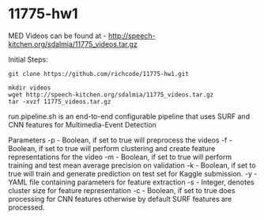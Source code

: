 # 11775-hw1

MED Videos can be found at - http://speech-kitchen.org/sdalmia/11775_videos.tar.gz

Initial Steps: 
```
git clone https://github.com/richcode/11775-hw1.git

mkdir videos
wget http://speech-kitchen.org/sdalmia/11775_videos.tar.gz
tar -xvzf 11775_videos.tar.gz
```

run.pipeline.sh is an end-to-end configurable pipeline that uses SURF and CNN features
for Multimedia-Event Detection


Parameters
-p - Boolean, if set to true will preprocess the videos
-f - Boolean, if set to true will perform clustering and create feature representations for the video
-m - Boolean, if set to true will perform training and test mean average precision on validation
-k - Boolean, if set to true will train and generate prediction on test set for Kaggle submission.
-y - YAML file containing parameters for feature extraction
-s - Integer, denotes cluster size for feature representation
-c - Boolean, if set to true does processing for CNN features otherwise by default SURF features are
processed.
 
